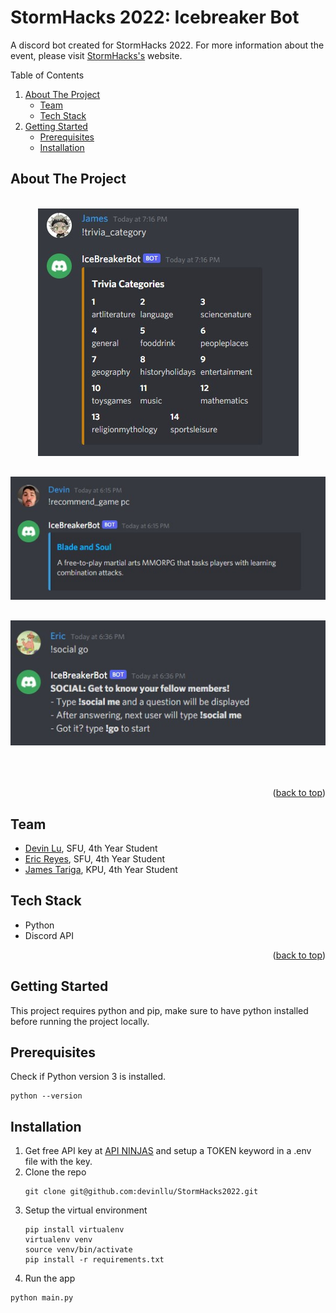 <div id="top"></div>

# StormHacks 2022: Icebreaker Bot

A discord bot created for StormHacks 2022. For more information about the event, please visit [StormHacks's](https://stormhacks.com/) website.

<!-- TABLE OF CONTENTS -->
<summary>Table of Contents</summary>
<ol>
  <li>
    <a href="#about-the-project">About The Project</a>
    <ul>
      <li><a href="#team">Team</a></li>
      <li><a href="#built-with">Tech Stack</a></li>
    </ul>
  </li>
  <li>
    <a href="#getting-started">Getting Started</a>
    <ul>
      <li><a href="#prerequisites">Prerequisites</a></li>
      <li><a href="#installation">Installation</a></li>
    </ul>
  </li>
</ol>

## About The Project

<br>

<div align="center">
  <img src="images/trivia.jpg" alt="Trivia" style="margin-bottom: 30px;">
  <img src="images/recommendation.jpg" alt="Recommendation" style="margin-bottom: 30px;">
  <img src="images/breaker.jpg" alt="Social" style="margin-bottom: 50px;">
</div>
<p align="right">(<a href="#top">back to top</a>)</p>

## Team

- [Devin Lu](https://www.linkedin.com/in/devinllu/), SFU, 4th Year Student
- [Eric Reyes](https://www.linkedin.com/in/erreyess/), SFU, 4th Year Student
- [James Tariga](https://www.linkedin.com/in/james-tariga/), KPU, 4th Year Student

## Tech Stack

- Python
- Discord API

<p align="right">(<a href="#top">back to top</a>)</p>

## Getting Started

This project requires python and pip, make sure to have python installed before running the project locally.

## Prerequisites

Check if Python version 3 is installed.

```
python --version
```

## Installation

1. Get free API key at [API NINJAS](https://api-ninjas.com/) and setup a TOKEN keyword in a .env file with the key.
2. Clone the repo
   ```
   git clone git@github.com:devinllu/StormHacks2022.git
   ```
3. Setup the virtual environment
   ```
   pip install virtualenv
   virtualenv venv
   source venv/bin/activate
   pip install -r requirements.txt
   ```
4. Run the app
  ```
  python main.py
  ```
